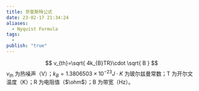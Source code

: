 ```yaml
---
title: 奈奎斯特公式
date: 23-02-17 21:34:24
aliases:
  - Nyquist Formula
tags:
  - 
publish: "true"
---
```


$$
v_{th}=\sqrt{ 4k_{B}TR}\cdot \sqrt{ B }
$$
$v_{th}$ 为热噪声（V）；$k_{B}=1.3806503 \times 10^{-23} J\cdot K$ 为玻尔兹曼常数；T 为开尔文温度（K）；R 为电阻值（$\ohm$）；B 为带宽（Hz）。